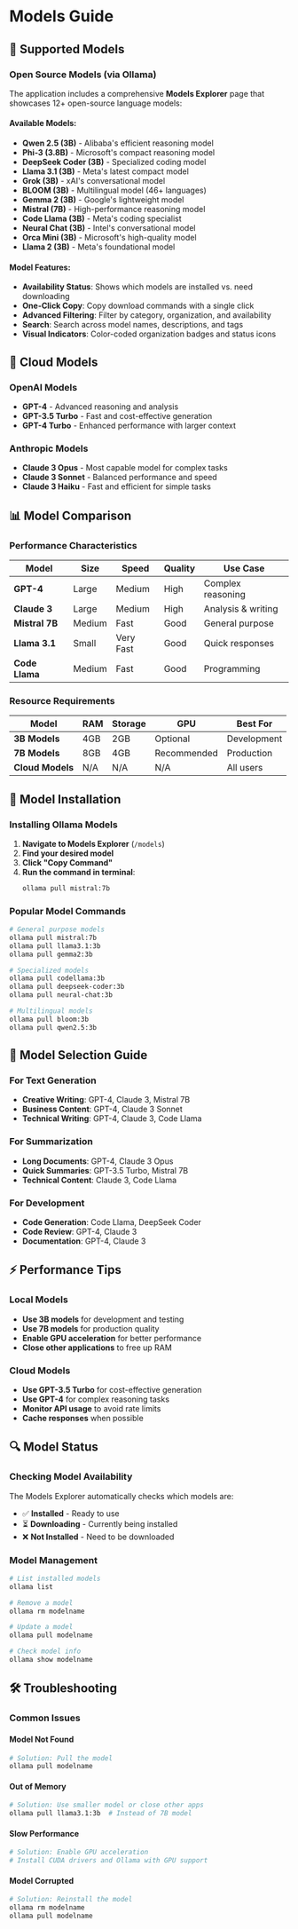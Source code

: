 # Models Guide

## 🤖 Supported Models

### Open Source Models (via Ollama)

The application includes a comprehensive **Models Explorer** page that showcases 12+ open-source language models:

#### Available Models:

- **Qwen 2.5 (3B)** - Alibaba's efficient reasoning model
- **Phi-3 (3.8B)** - Microsoft's compact reasoning model  
- **DeepSeek Coder (3B)** - Specialized coding model
- **Llama 3.1 (3B)** - Meta's latest compact model
- **Grok (3B)** - xAI's conversational model
- **BLOOM (3B)** - Multilingual model (46+ languages)
- **Gemma 2 (3B)** - Google's lightweight model
- **Mistral (7B)** - High-performance reasoning model
- **Code Llama (3B)** - Meta's coding specialist
- **Neural Chat (3B)** - Intel's conversational model
- **Orca Mini (3B)** - Microsoft's high-quality model
- **Llama 2 (3B)** - Meta's foundational model

#### Model Features:

- **Availability Status**: Shows which models are installed vs. need downloading
- **One-Click Copy**: Copy download commands with a single click
- **Advanced Filtering**: Filter by category, organization, and availability
- **Search**: Search across model names, descriptions, and tags
- **Visual Indicators**: Color-coded organization badges and status icons

## 🚀 Cloud Models

### OpenAI Models
- **GPT-4** - Advanced reasoning and analysis
- **GPT-3.5 Turbo** - Fast and cost-effective generation
- **GPT-4 Turbo** - Enhanced performance with larger context

### Anthropic Models
- **Claude 3 Opus** - Most capable model for complex tasks
- **Claude 3 Sonnet** - Balanced performance and speed
- **Claude 3 Haiku** - Fast and efficient for simple tasks

## 📊 Model Comparison

### Performance Characteristics

| Model | Size | Speed | Quality | Use Case |
|-------|------|-------|---------|----------|
| **GPT-4** | Large | Medium | High | Complex reasoning |
| **Claude 3** | Large | Medium | High | Analysis & writing |
| **Mistral 7B** | Medium | Fast | Good | General purpose |
| **Llama 3.1** | Small | Very Fast | Good | Quick responses |
| **Code Llama** | Medium | Fast | Good | Programming |

### Resource Requirements

| Model | RAM | Storage | GPU | Best For |
|-------|-----|---------|-----|----------|
| **3B Models** | 4GB | 2GB | Optional | Development |
| **7B Models** | 8GB | 4GB | Recommended | Production |
| **Cloud Models** | N/A | N/A | N/A | All users |

## 🔧 Model Installation

### Installing Ollama Models

1. **Navigate to Models Explorer** (`/models`)
2. **Find your desired model**
3. **Click "Copy Command"**
4. **Run the command in terminal**:
   ```bash
   ollama pull mistral:7b
   ```

### Popular Model Commands

```bash
# General purpose models
ollama pull mistral:7b
ollama pull llama3.1:3b
ollama pull gemma2:3b

# Specialized models
ollama pull codellama:3b
ollama pull deepseek-coder:3b
ollama pull neural-chat:3b

# Multilingual models
ollama pull bloom:3b
ollama pull qwen2.5:3b
```

## 🎯 Model Selection Guide

### For Text Generation
- **Creative Writing**: GPT-4, Claude 3, Mistral 7B
- **Business Content**: GPT-4, Claude 3 Sonnet
- **Technical Writing**: GPT-4, Claude 3, Code Llama

### For Summarization
- **Long Documents**: GPT-4, Claude 3 Opus
- **Quick Summaries**: GPT-3.5 Turbo, Mistral 7B
- **Technical Content**: Claude 3, Code Llama

### For Development
- **Code Generation**: Code Llama, DeepSeek Coder
- **Code Review**: GPT-4, Claude 3
- **Documentation**: GPT-4, Claude 3

## ⚡ Performance Tips

### Local Models
- **Use 3B models** for development and testing
- **Use 7B models** for production quality
- **Enable GPU acceleration** for better performance
- **Close other applications** to free up RAM

### Cloud Models
- **Use GPT-3.5 Turbo** for cost-effective generation
- **Use GPT-4** for complex reasoning tasks
- **Monitor API usage** to avoid rate limits
- **Cache responses** when possible

## 🔍 Model Status

### Checking Model Availability

The Models Explorer automatically checks which models are:
- ✅ **Installed** - Ready to use
- ⏳ **Downloading** - Currently being installed
- ❌ **Not Installed** - Need to be downloaded

### Model Management

```bash
# List installed models
ollama list

# Remove a model
ollama rm modelname

# Update a model
ollama pull modelname

# Check model info
ollama show modelname
```

## 🛠️ Troubleshooting

### Common Issues

#### Model Not Found
```bash
# Solution: Pull the model
ollama pull modelname
```

#### Out of Memory
```bash
# Solution: Use smaller model or close other apps
ollama pull llama3.1:3b  # Instead of 7B model
```

#### Slow Performance
```bash
# Solution: Enable GPU acceleration
# Install CUDA drivers and Ollama with GPU support
```

#### Model Corrupted
```bash
# Solution: Reinstall the model
ollama rm modelname
ollama pull modelname
``` 
